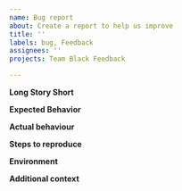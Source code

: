 ```yaml
---
name: Bug report
about: Create a report to help us improve
title: ''
labels: bug, Feedback
assignees: ''
projects: Team Black Feedback

---
```


**Long Story Short**
<!-- describe your review or bug you found -->

**Expected Behavior**
<!-- What you expected to happen -->

**Actual behaviour**
<!-- What actually happened -->

**Steps to reproduce**
<!-- What you were doing when the bug occurred so that we can verify it on our own -->

**Environment**
<!-- What browser you were using and any relevant extensions -->

**Additional context**
<!-- Add any other context about the problem here  -->
